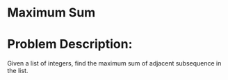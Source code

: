 # Maximum Sum

# Problem Description:
Given a list of integers, find the maximum sum of adjacent subsequence in the list.
